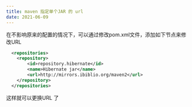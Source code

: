 ```yaml
---
title: maven 指定单个JAR 的 url
date: 2021-06-09
---
```




 在不影响原来的配置的情况下，可以通过修改pom.xml文件，添加如下节点来修改URL

```xml
  <repositories>
  	<repository>
  		<id>repository.hibernate</id>
  		<name>Hibernate jar</name>
  		<url>http://mirrors.ibiblio.org/maven2</url>
  	</repository>
  </repositories>
```

 这样就可以更换URL 了

